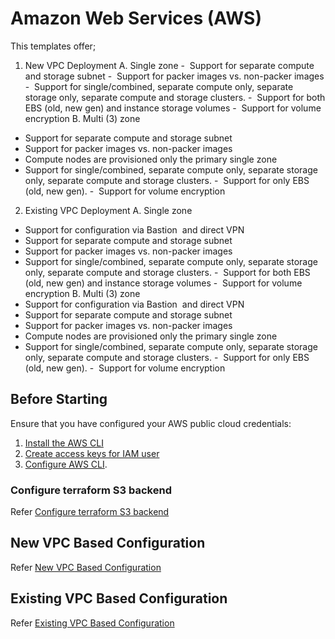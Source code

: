 # Amazon Web Services (AWS)

This templates offer;
1. New VPC Deployment
A. Single zone
-  Support for separate compute and storage subnet
-  Support for packer images vs. non-packer images
-  Support for single/combined, separate compute only, separate storage only, separate compute and storage clusters.
-  Support for both EBS (old, new gen) and instance storage volumes
-  Support for volume encryption
B. Multi (3) zone
- Support for separate compute and storage subnet
- Support for packer images vs. non-packer images
- Compute nodes are provisioned only the primary single zone
- Support for single/combined, separate compute only, separate storage only, separate compute and storage clusters.
-  Support for only EBS (old, new gen).
-  Support for volume encryption


2. Existing VPC Deployment
A. Single zone
- Support for configuration via Bastion  and direct VPN
- Support for separate compute and storage subnet
- Support for packer images vs. non-packer images
- Support for single/combined, separate compute only, separate storage only, separate compute and storage clusters.
-  Support for both EBS (old, new gen) and instance storage volumes
-  Support for volume encryption
B. Multi (3) zone
- Support for configuration via Bastion  and direct VPN
- Support for separate compute and storage subnet
- Support for packer images vs. non-packer images
- Compute nodes are provisioned only the primary single zone
- Support for single/combined, separate compute only, separate storage only, separate compute and storage clusters.
-  Support for only EBS (old, new gen).
-  Support for volume encryption

## Before Starting

Ensure that you have configured your AWS public cloud credentials:

1. [Install the AWS CLI](https://docs.aws.amazon.com/cli/latest/userguide/cli-chap-install.html)
2. [Create access keys for IAM user](https://docs.aws.amazon.com/IAM/latest/UserGuide/id_credentials_access-keys.html#Using_CreateAccessKey)
3. [Configure AWS CLI](https://docs.aws.amazon.com/cli/latest/userguide/cli-chap-configure.html#cli-quick-configuration).

### Configure terraform S3 backend

Refer [Configure terraform S3 backend](../aws_scale_templates/prepare_tf_s3_backend/README.md)

## New VPC Based Configuration

Refer [New VPC Based Configuration](../aws_scale_templates/aws_new_vpc_scale/README.md)

## Existing VPC Based Configuration

Refer [Existing VPC Based Configuration](../aws_scale_templates/sub_modules/instance_template/README.md)
